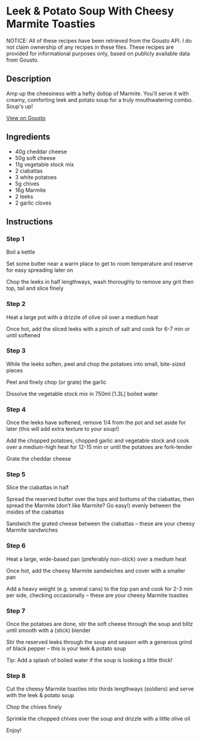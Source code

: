 # Leek & Potato Soup With Cheesy Marmite Toasties

NOTICE: All of these recipes have been retrieved from the Gousto API. I do not claim ownership of any recipes in these files. These recipes are provided for informational purposes only, based on publicly available data from Gousto.

## Description

Amp up the cheesiness with a hefty dollop of Marmite. You'll serve it with creamy, comforting leek and potato soup for a truly mouthwatering combo. Soup's up! 

[View on Gousto](https://www.gousto.co.uk/recipes/cookbook/leek-potato-soup-with-cheesy-marmite-toastie)

## Ingredients

- 40g cheddar cheese
- 50g soft cheese
- 11g vegetable stock mix 
- 2 ciabattas
- 3 white potatoes
- 5g chives
- 16g Marmite
- 2 leeks
- 2 garlic cloves

## Instructions


### Step 1

Boil a kettle

Set some butter near a warm place to get to room temperature and reserve for easy spreading later on

Chop the leeks in half lengthways, wash thoroughly to remove any grit then top, tail and slice finely


### Step 2

Heat a large pot with a drizzle of olive oil over a medium heat

Once hot, add the sliced leeks with a pinch of salt and cook for 6-7 min or until softened


### Step 3

While the leeks soften, peel and chop the potatoes into small, bite-sized pieces

Peel and finely chop (or grate) the garlic

Dissolve the vegetable stock mix in 750ml <span class="text-danger">[1.3L]</span> boiled water


### Step 4

Once the leeks have softened, remove 1/4 from the pot and set aside for later (this will add extra texture to your soup!)

Add the chopped potatoes, chopped garlic and vegetable stock and cook over a medium-high heat for 12-15 min or until the potatoes are fork-tender

Grate the cheddar cheese


### Step 5

Slice the ciabattas in half

Spread the reserved butter over the tops and bottoms of the ciabattas, then spread the Marmite (don’t like Marmite? Go easy!) evenly between the insides of the ciabattas

Sandwich the grated cheese between the ciabattas – these are your cheesy Marmite sandwiches


### Step 6

Heat a large, wide-based pan (preferably non-stick) over a medium heat

Once hot, add the cheesy Marmite sandwiches and cover with a smaller pan

Add a heavy weight (e.g. several cans) to the top pan and cook for 2-3 min per side, checking occasionally – these are your cheesy Marmite toasties


### Step 7

Once the potatoes are done, stir the soft cheese through the soup and blitz until smooth with a (stick) blender

Stir the reserved leeks through the soup and season with a generous grind of black pepper – this is your leek & potato soup

Tip: Add a splash of boiled water if the soup is looking a little thick!

### Step 8

Cut the cheesy Marmite toasties into thirds lengthways (soldiers) and serve with the leek & potato soup

Chop the chives finely

Sprinkle the chopped chives over the soup and drizzle with a little olive oil

Enjoy!


